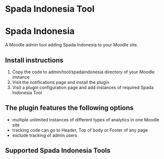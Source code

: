 <h1>Spada Indonesia Tool</h1>

# Spada Indonesia

A Moodle admin tool adding Spada Indonesia to your Moodle site.

## Install instructions
1. Copy the code to admin/tool/spadaindonesia directory of your Moodle instance
2. Visit the notifications page and install the plugin
3. Visit a plugin configuration page and add instances of required Spada Indonesia Tool

## The plugin features the following options
- multiple unlimited instances of different types of analytics in one Moodle site
- tracking code can go to Header, Top of body or Footer of any page
- exclude tracking of admin users

## Supported Spada Indonesia Tools 